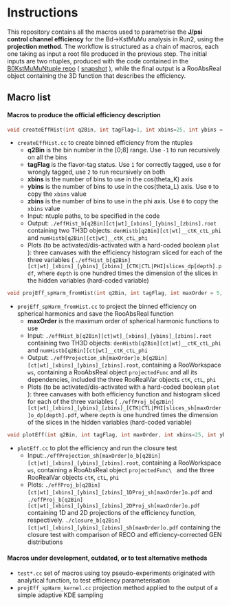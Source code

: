# Instructions

This repository contains all the macros used to parametrise the **J/psi control channel efficiency** for the Bd->KstMuMu analysis in Run2, using the **projection method**.
The workflow is structured as a chain of macros, each one taking as input a root file produced in the previous step.
The initial inputs are two ntuples, produced with the code contained in the
[B0KstMuMuNtuple repo](https://github.com/CMSKStarMuMu/B0KstMuMuNtuple)
( [snapshot](https://github.com/CMSKStarMuMu/B0KstMuMuNtuple/tree/8648b2324cb827d472e7250b71338db1eda97d605A) ),
 while the final output is a RooAbsReal object containing the 3D function that describes the efficiency.

## Macro list

#### Macros to produce the official efficiency description

```c++
void createEffHist(int q2Bin, int tagFlag=1, int xbins=25, int ybins = 0, int zbins = 0)
```
* `createEffHist.cc` to create binned efficiency from the ntuples
  * **q2Bin** is the bin number in the [0;8] range. Use `-1` to run recursively on all the bins
  * **tagFlag** is the flavor-tag status. Use `1` for correctly tagged, use `0` for wrongly tagged, use `2` to run recursively on both
  * **xbins** is the number of bins to use in the cos(theta_K) axis
  * **ybins** is the number of bins to use in the cos(theta_L) axis. Use `0` to copy the `xbins` value
  * **zbins** is the number of bins to use in the phi axis. Use `0` to copy the `xbins` value
  * Input: ntuple paths, to be specified in the code
  * Output: `./effHist_b[q2Bin][ct|wt]_[xbins]_[ybins]_[zbins].root` containing two TH3D objects: `denHistb[q2Bin][ct|wt]__ctK_ctL_phi` and `numHistb[q2Bin][ct|wt]__ctK_ctL_phi`
  * Plots (to be activated/dis-activated with a hard-coded boolean `plot` ): three canvases with the efficiency histogram sliced for each of the three variables ( `./effHist_b[q2Bin][ct|wt]_[xbins]_[ybins]_[zbins]_[CTK|CTL|PHI]slices_dp[depth].pdf`, where `depth` is one hundred times the dimension of the slices in the hidden variables (hard-coded variable)

```c++
void projEff_spHarm_fromHist(int q2Bin, int tagFlag, int maxOrder = 5, int xbins=25, int ybins = 0, int zbins = 0)
```
* `projEff_spHarm_fromHist.cc` to project the binned efficiency on spherical harmonics and save the RooAbsReal function
  * **maxOrder** is the maximum order of spherical harmonic functions to use
  * Input: `./effHist_b[q2Bin][ct|wt]_[xbins]_[ybins]_[zbins].root` containing two TH3D objects: `denHistb[q2Bin][ct|wt]__ctK_ctL_phi` and `numHistb[q2Bin][ct|wt]__ctK_ctL_phi`
  * Output: `./effProjection_sh[maxOrder]o_b[q2Bin][ct|wt]_[xbins]_[ybins]_[zbins].root`, containing a RooWorkspace `ws`, containing a RooAbsReal object `projectedFunc` and all its dependencies, included the three RooRealVar objects `ctK`, `ctL`, `phi`
  * Plots (to be activated/dis-activated with a hard-coded boolean `plot` ): three canvases with both efficiency function and histogram sliced for each of the three variables ( `./effProj_b[q2Bin][ct|wt]_[xbins]_[ybins]_[zbins]_[CTK|CTL|PHI]slices_sh[maxOrder]o_dp[depth].pdf`, where `depth` is one hundred times the dimension of the slices in the hidden variables (hard-coded variable)

```c++
void plotEff(int q2Bin, int tagFlag, int maxOrder, int xbins=25, int ybins = 0, int zbins = 0)
```
* `plotEff.cc` to plot the efficiency and run the closure test
  * Input:`./effProjection_sh[maxOrder]o_b[q2Bin][ct|wt]_[xbins]_[ybins]_[zbins].root`, containing a RooWorkspace `ws`, containing a RooAbsReal object `projectedFunc\
` and the three RooRealVar objects `ctK`, `ctL`, `phi`
  * Plots: `./effProj_b[q2Bin][ct|wt]_[xbins]_[ybins]_[zbins]_1DProj_sh[maxOrder]o.pdf` and `./effProj_b[q2Bin][ct|wt]_[xbins]_[ybins]_[zbins]_2DProj_sh[maxOrder]o.pdf` containing 1D and 2D projections of the efficiency function, respectively. `./closure_b[q2Bin][ct|wt]_[xbins]_[ybins]_[zbins]_sh[maxOrder]o.pdf` containing the closure test with comparison of RECO and efficiency-corrected GEN distributions

#### Macros under development, outdated, or to test alternative methods

* `test*.cc` set of macros using toy pseudo-experiments originated with analytical function, to test efficiency parameterisation
* `projEff_spHarm_kernel.cc` projection method applied to the output of a simple adaptive KDE sampling
